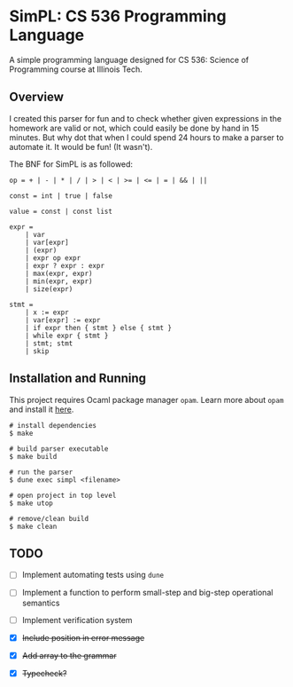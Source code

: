 # SimPL: CS 536 Programming Language

A simple programming language designed for CS 536: Science of Programming course
at Illinois Tech.

## Overview

I created this parser for fun and to check whether given expressions in
the homework are valid or not, which could easily be done by hand in 15 minutes.
But why dot that when I could spend 24 hours to make a parser to automate it. It
would be fun! (It wasn't).

The BNF for SimPL is as followed:

```
op = + | - | * | / | > | < | >= | <= | = | && | ||

const = int | true | false

value = const | const list

expr =
    | var
    | var[expr]
    | (expr)
    | expr op expr
    | expr ? expr : expr
    | max(expr, expr)
    | min(expr, expr)
    | size(expr)

stmt =
    | x := expr
    | var[expr] := expr
    | if expr then { stmt } else { stmt }
    | while expr { stmt }
    | stmt; stmt
    | skip
```

## Installation and Running

This project requires Ocaml package manager `opam`. Learn more about `opam` and
install it [here](https://opam.ocaml.org/).

```
# install dependencies
$ make

# build parser executable
$ make build

# run the parser
$ dune exec simpl <filename>

# open project in top level
$ make utop

# remove/clean build
$ make clean
```

## TODO

- [ ] Implement automating tests using `dune`

- [ ] Implement a function to perform small-step and big-step operational semantics

- [ ] Implement verification system

- [x] ~~Include position in error message~~

- [x] ~~Add array to the grammar~~

- [x] ~~Typecheck?~~
